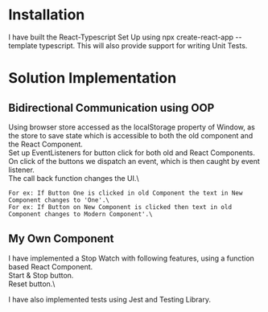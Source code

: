 # Installation
I have built the React-Typescript Set Up using npx create-react-app --template typescript. This will also provide support for writing Unit Tests.

# Solution Implementation
## Bidirectional Communication using OOP
Using browser store accessed as the localStorage property of Window, as the store to save state which is accessible to both the old component and the React Component.\
Set up EventListeners for button click for both old and React Components.\
On click of the buttons we dispatch an event, which is then caught by event listener.\
The call back function changes the UI.\

    For ex: If Button One is clicked in old Component the text in New Component changes to 'One'.\
    For ex: If Button on New Component is clicked then text in old Component changes to Modern Component'.\

## My Own Component
I have implemented a Stop Watch with following features, using a function based React Component.\
Start & Stop button.\
Reset button.\

I have also implemented tests using Jest and Testing Library.

